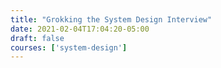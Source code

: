 ```yaml
---
title: "Grokking the System Design Interview"
date: 2021-02-04T17:04:20-05:00
draft: false
courses: ['system-design']
---
```


